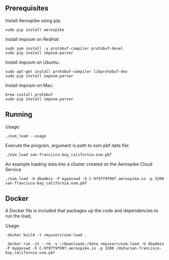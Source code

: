 
Prerequisites
----------------------------------------------------------------

Install Aerospike using pip:

    sudo pip install aerospike

Install imposm on RedHat:

    sudo yum install -y protobuf-compiler protobuf-devel
    sudo pip install imposm.parser   

Install imposm on Ubuntu:

    sudo apt-get install protobuf-compiler libprotobuf-dev
    sudo pip install imposm.parser
    
Install imposm on Mac:

    brew install protobuf
    sudo pip install imposm.parser

Running
----------------------------------------------------------------

Usage:

    ./osm_load --usage

Execute the program, argument is path to osm pbf data file:

    ./osm_load san-francisco-bay_california.osm.pbf

An example loading data into a cluster created on the Aerospike Cloud Service

    ./osm_load -U dbadmin -P mypasswd -h C-9f9ff9f99f.aerospike.io -p 3200 san-francisco-bay_california.osm.pbf
    
Docker
----------------------------------------------------------------
A Docker file is included that packages up the code and dependencies to run the load, 

Usage:

     docker build -t <myuser>/osm-load .

     docker run -it --rm -v ~/Downloads:/data <myuser>/osm-load -U dbadmin -P mypasswd -h C-9f9ff9f99f.aerospike.io -p 3200 /data/san-francisco-bay_california.osm.pbf 

